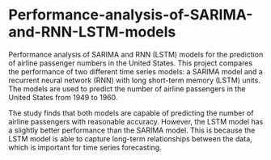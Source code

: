# Performance-analysis-of-SARIMA-and-RNN-LSTM-models
Performance analysis of SARIMA and RNN (LSTM) models for the prediction of airline passenger numbers in the United States.
This project compares the performance of two different time series models: a SARIMA model and a recurrent neural network (RNN) with long short-term memory (LSTM) units. The models are used to predict the number of airline passengers in the United States from 1949 to 1960.

The study finds that both models are capable of predicting the number of airline passengers with reasonable accuracy. However, the LSTM model has a slightly better performance than the SARIMA model. This is because the LSTM model is able to capture long-term relationships between the data, which is important for time series forecasting.
